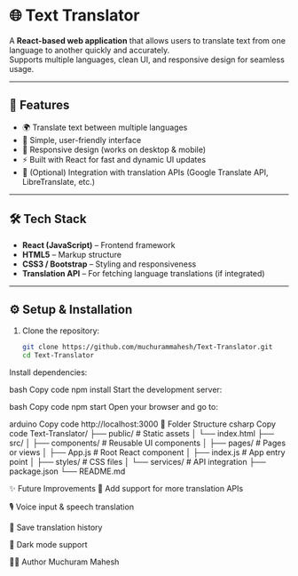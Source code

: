 # 🌐 Text Translator

A **React-based web application** that allows users to translate text from one language to another quickly and accurately.  
Supports multiple languages, clean UI, and responsive design for seamless usage.

---

## 🚀 Features

- 🌍 Translate text between multiple languages  
- 📝 Simple, user-friendly interface  
- 📱 Responsive design (works on desktop & mobile)  
- ⚡ Built with React for fast and dynamic UI updates  
- 🔄 (Optional) Integration with translation APIs (Google Translate API, LibreTranslate, etc.)  

---

## 🛠 Tech Stack

- **React (JavaScript)** – Frontend framework  
- **HTML5** – Markup structure  
- **CSS3 / Bootstrap** – Styling and responsiveness  
- **Translation API** – For fetching language translations (if integrated)  

---

## ⚙️ Setup & Installation

1. Clone the repository:
   ```bash
   git clone https://github.com/muchurammahesh/Text-Translator.git
   cd Text-Translator
Install dependencies:

bash
Copy code
npm install
Start the development server:

bash
Copy code
npm start
Open your browser and go to:

arduino
Copy code
http://localhost:3000
📂 Folder Structure
csharp
Copy code
Text-Translator/
├── public/                 # Static assets
│   └── index.html
├── src/
│   ├── components/         # Reusable UI components
│   ├── pages/              # Pages or views
│   ├── App.js              # Root React component
│   ├── index.js            # App entry point
│   ├── styles/             # CSS files
│   └── services/           # API integration
├── package.json
└── README.md


✨ Future Improvements
📡 Add support for more translation APIs

🎙️ Voice input & speech translation

📖 Save translation history

🌙 Dark mode support

👨‍💻 Author
Muchuram Mahesh
